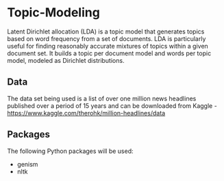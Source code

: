 # Topic-Modeling
Latent Dirichlet allocation (LDA) is a topic model that generates topics based on word frequency from a set of documents. LDA is particularly useful for finding reasonably accurate mixtures of topics within a given document set.
It builds a topic per document model and words per topic model, modeled as Dirichlet distributions.

##  Data
The data set being used is a list of over one million news headlines published over a period of 15 years and can be downloaded from Kaggle - https://www.kaggle.com/therohk/million-headlines/data

## Packages
The following Python packages will be used:
- genism
- nltk



